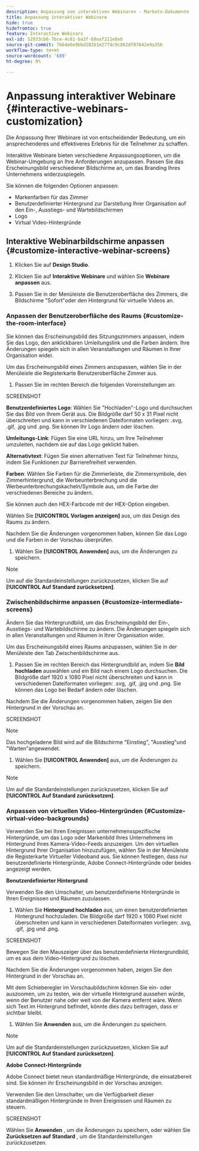 ```yaml
---
description: Anpassung von interaktiven Webinaren - Marketo-Dokumente - Produktdokumentation
title: Anpassung interaktiver Webinare
hide: true
hidefromtoc: true
feature: Interactive Webinars
exl-id: 52933cb6-7bce-4c81-ba3f-68eaf211e8eb
source-git-commit: 7b64e6e9bbd282b1e27f4c9c862df07642e9a35b
workflow-type: tm+mt
source-wordcount: '689'
ht-degree: 0%

---
```


# Anpassung interaktiver Webinare {#interactive-webinars-customization}

Die Anpassung Ihrer Webinare ist von entscheidender Bedeutung, um ein ansprechenderes und effektiveres Erlebnis für die Teilnehmer zu schaffen.

Interaktive Webinare bieten verschiedene Anpassungsoptionen, um die Webinar-Umgebung an Ihre Anforderungen anzupassen. Passen Sie das Erscheinungsbild verschiedener Bildschirme an, um das Branding Ihres Unternehmens widerzuspiegeln.

Sie können die folgenden Optionen anpassen:

* Markenfarben für das Zimmer
* Benutzerdefinierter Hintergrund zur Darstellung Ihrer Organisation auf den Ein-, Ausstiegs- und Wartebildschirmen
* Logo
* Virtual Video-Hintergründe

## Interaktive Webinarbildschirme anpassen {#customize-interactive-webinar-screens}

1. Klicken Sie auf **Design Studio**.

1. Klicken Sie auf **Interaktive Webinare** und wählen Sie **Webinare anpassen** aus.

1. Passen Sie in der Menüleiste die Benutzeroberfläche des Zimmers, die Bildschirme &quot;Sofort&quot;oder den Hintergrund für virtuelle Videos an.

### Anpassen der Benutzeroberfläche des Raums {#customize-the-room-interface}

Sie können das Erscheinungsbild des Sitzungszimmers anpassen, indem Sie das Logo, den anklickbaren Umleitungslink und die Farben ändern. Ihre Änderungen spiegeln sich in allen Veranstaltungen und Räumen in Ihrer Organisation wider.

Um das Erscheinungsbild eines Zimmers anzupassen, wählen Sie in der Menüleiste die Registerkarte Benutzeroberfläche Zimmer aus.

1. Passen Sie im rechten Bereich die folgenden Voreinstellungen an:

SCREENSHOT

**Benutzerdefiniertes Logo**: Wählen Sie &quot;Hochladen&quot;-Logo und durchsuchen Sie das Bild von Ihrem Gerät aus. Die Bildgröße darf 50 x 31 Pixel nicht überschreiten und kann in verschiedenen Dateiformaten vorliegen: .svg, .gif, .jpg und .png. Sie können Ihr Logo ändern oder löschen.

**Umleitungs-Link**: Fügen Sie eine URL hinzu, um Ihre Teilnehmer umzuleiten, nachdem sie auf das Logo geklickt haben.

**Alternativtext**: Fügen Sie einen alternativen Text für Teilnehmer hinzu, indem Sie Funktionen zur Barrierefreiheit verwenden.

**Farben**: Wählen Sie Farben für die Zimmerleiste, die Zimmersymbole, den Zimmerhintergrund, die Werbeunterbrechung und die Werbeunterbrechungskacheln/Symbole aus, um die Farbe der verschiedenen Bereiche zu ändern.

Sie können auch den HEX-Farbcode mit der HEX-Option eingeben.

Wählen Sie **[!UICONTROL Vorlagen anzeigen]** aus, um das Design des Raums zu ändern.

Nachdem Sie die Änderungen vorgenommen haben, können Sie das Logo und die Farben in der Vorschau überprüfen.

1. Wählen Sie **[!UICONTROL Anwenden]** aus, um die Änderungen zu speichern.

>[!NOTE]
>
>Um auf die Standardeinstellungen zurückzusetzen, klicken Sie auf **[!UICONTROL Auf Standard zurücksetzen]**.

### Zwischenbildschirme anpassen {#customize-intermediate-screens}

Ändern Sie das Hintergrundbild, um das Erscheinungsbild der Ein-, Ausstiegs- und Wartebildschirme zu ändern. Die Änderungen spiegeln sich in allen Veranstaltungen und Räumen in Ihrer Organisation wider.

Um das Erscheinungsbild eines Raums anzupassen, wählen Sie in der Menüleiste den Tab Zwischenbildschirme aus.

1. Passen Sie im rechten Bereich das Hintergrundbild an, indem Sie **Bild hochladen** auswählen und ein Bild nach einem Logo durchsuchen. Die Bildgröße darf 1920 x 1080 Pixel nicht überschreiten und kann in verschiedenen Dateiformaten vorliegen: .svg, .gif, .jpg und .png. Sie können das Logo bei Bedarf ändern oder löschen.

Nachdem Sie die Änderungen vorgenommen haben, zeigen Sie den Hintergrund in der Vorschau an.

SCREENSHOT

>[!NOTE]
>
>Das hochgeladene Bild wird auf die Bildschirme &quot;Einstieg&quot;, &quot;Ausstieg&quot;und &quot;Warten&quot;angewendet.

1. Wählen Sie **[!UICONTROL Anwenden]** aus, um die Änderungen zu speichern.

>[!NOTE]
>
>Um auf die Standardeinstellungen zurückzusetzen, klicken Sie auf **[!UICONTROL Auf Standard zurücksetzen]**.

### Anpassen von virtuellen Video-Hintergründen {#Customize-virtual-video-backgrounds}

Verwenden Sie bei Ihren Ereignissen unternehmensspezifische Hintergründe, um das Logo oder Markenbild Ihres Unternehmens im Hintergrund Ihres Kamera-Video-Feeds anzuzeigen. Um den virtuellen Hintergrund Ihrer Organisation hinzuzufügen, wählen Sie in der Menüleiste die Registerkarte Virtueller Videoband aus. Sie können festlegen, dass nur benutzerdefinierte Hintergründe, Adobe Connect-Hintergründe oder beides angezeigt werden.

**Benutzerdefinierter Hintergrund**

Verwenden Sie den Umschalter, um benutzerdefinierte Hintergründe in Ihren Ereignissen und Räumen zuzulassen.

1. Wählen Sie **Hintergrund hochladen** aus, um einen benutzerdefinierten Hintergrund hochzuladen. Die Bildgröße darf 1920 x 1080 Pixel nicht überschreiten und kann in verschiedenen Dateiformaten vorliegen: .svg, .gif, .jpg und .png.

SCREENSHOT

Bewegen Sie den Mauszeiger über das benutzerdefinierte Hintergrundbild, um es aus dem Video-Hintergrund zu löschen.

Nachdem Sie die Änderungen vorgenommen haben, zeigen Sie den Hintergrund in der Vorschau an.

Mit dem Schieberegler im Vorschaubildschirm können Sie ein- oder auszoomen, um zu testen, wie der virtuelle Hintergrund aussehen würde, wenn der Benutzer nahe oder weit von der Kamera entfernt wäre. Wenn sich Text im Hintergrund befindet, könnte dies dazu beitragen, dass er sichtbar bleibt.

1. Wählen Sie **Anwenden** aus, um die Änderungen zu speichern.

>[!NOTE]
>
>Um auf die Standardeinstellungen zurückzusetzen, klicken Sie auf **[!UICONTROL Auf Standard zurücksetzen]**.

**Adobe Connect-Hintergründe**

Adobe Connect bietet neun standardmäßige Hintergründe, die einsatzbereit sind. Sie können ihr Erscheinungsbild in der Vorschau anzeigen.

Verwenden Sie den Umschalter, um die Verfügbarkeit dieser standardmäßigen Hintergründe in Ihren Ereignissen und Räumen zu steuern.

SCREENSHOT

Wählen Sie **Anwenden** , um die Änderungen zu speichern, oder wählen Sie **Zurücksetzen auf Standard** , um die Standardeinstellungen zurückzusetzen.
